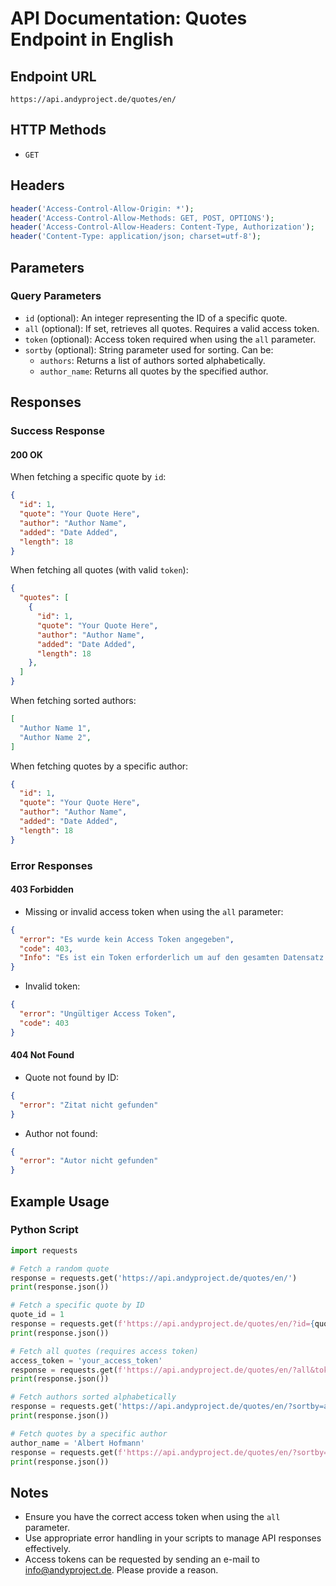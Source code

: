 # API Documentation: Quotes Endpoint in English

## Endpoint URL

`https://api.andyproject.de/quotes/en/`

## HTTP Methods

- `GET`

## Headers

```php
header('Access-Control-Allow-Origin: *');
header('Access-Control-Allow-Methods: GET, POST, OPTIONS');
header('Access-Control-Allow-Headers: Content-Type, Authorization');
header('Content-Type: application/json; charset=utf-8');
```

## Parameters

### Query Parameters

- `id` (optional): An integer representing the ID of a specific quote.
- `all` (optional): If set, retrieves all quotes. Requires a valid access token.
- `token` (optional): Access token required when using the `all` parameter.
- `sortby` (optional): String parameter used for sorting. Can be:
  - `authors`: Returns a list of authors sorted alphabetically.
  - `author_name`: Returns all quotes by the specified author.

## Responses

### Success Response

#### 200 OK

When fetching a specific quote by `id`:

```json
{
  "id": 1,
  "quote": "Your Quote Here",
  "author": "Author Name",
  "added": "Date Added",
  "length": 18
}
```

When fetching all quotes (with valid `token`):

```json
{
  "quotes": [
    {
      "id": 1,
      "quote": "Your Quote Here",
      "author": "Author Name",
      "added": "Date Added",
      "length": 18
    },
  ]
}
```

When fetching sorted authors:

```json
[
  "Author Name 1",
  "Author Name 2",
]
```

When fetching quotes by a specific author:

```json
{
  "id": 1,
  "quote": "Your Quote Here",
  "author": "Author Name",
  "added": "Date Added",
  "length": 18
}
```

### Error Responses

#### 403 Forbidden

- Missing or invalid access token when using the `all` parameter:

```json
{
  "error": "Es wurde kein Access Token angegeben",
  "code": 403,
  "Info": "Es ist ein Token erforderlich um auf den gesamten Datensatz zuzugreifen."
}
```

- Invalid token:

```json
{
  "error": "Ungültiger Access Token",
  "code": 403
}
```

#### 404 Not Found

- Quote not found by ID:

```json
{
  "error": "Zitat nicht gefunden"
}
```

- Author not found:

```json
{
  "error": "Autor nicht gefunden"
}
```

## Example Usage

### Python Script

```python
import requests

# Fetch a random quote
response = requests.get('https://api.andyproject.de/quotes/en/')
print(response.json())

# Fetch a specific quote by ID
quote_id = 1
response = requests.get(f'https://api.andyproject.de/quotes/en/?id={quote_id}')
print(response.json())

# Fetch all quotes (requires access token)
access_token = 'your_access_token'
response = requests.get(f'https://api.andyproject.de/quotes/en/?all&token={access_token}')
print(response.json())

# Fetch authors sorted alphabetically
response = requests.get('https://api.andyproject.de/quotes/en/?sortby=authors')
print(response.json())

# Fetch quotes by a specific author
author_name = 'Albert Hofmann'
response = requests.get(f'https://api.andyproject.de/quotes/en/?sortby={author_name}')
print(response.json())
```

## Notes

- Ensure you have the correct access token when using the `all` parameter.
- Use appropriate error handling in your scripts to manage API responses effectively.
- Access tokens can be requested by sending an e-mail to info@andyproject.de. Please provide a reason.
